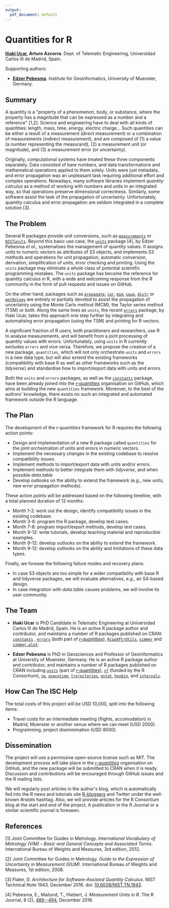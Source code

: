 ```yaml
---
output:
  pdf_document: default
---
```

# Quantities for R

**[Iñaki Ucar](https://github.com/Enchufa2), Arturo Azcorra**. Dept. of Telematic Engineering, Universidad Carlos III de Madrid, Spain.

Supporting authors:

- **[Edzer Pebesma](https://github.com/edzer)**. Institute for Geoinformatics, University of Muenster, Germany.

## Summary

A quantity is a "property of a phenomenon, body, or substance, where the property has a magnitude that can be expressed as a number and a reference" [1,2]. Science and engineering have to deal with all kinds of quantities: length, mass, time, energy, electric charge... Such quantities can be either a result of a measurement (direct measurement) or a combination of measurements (indirect measurement), and are composed of (1) a value (a number representing the measurand), (2) a measurement unit (or magnitude), and (3) a measurement error (or uncertainty).

Originally, computational systems have treated these three components separately. Data consisted of bare numbers, and data transformations and mathematical operations applied to them solely. Units were just metadata, and error propagation was an unpleasant task requiring additional effort and complex operations. Nowadays, many software libraries implement *quantity calculus* as a method of working with numbers and units in an integrated way, so that operations preserve dimensional correctness. Similarly, some software assist the task of the propagation of uncertainty. Unfortunately, quantity calculus and error propagation are seldom integrated in a complete solution [3].

## The Problem

Several R packages provide unit conversions, such as [`measurements`](https://cran.r-project.org/package=measurements) or [`NISTunits`](https://cran.r-project.org/package=NISTunits). Beyond this basic use case, the [`units`](https://cran.r-project.org/package=units) package [4], by Edzer Pebesma *et al.*, systematises the management of quantity values. It assigns units to numeric vectors as attributes of S3 objects, and implements S3 methods and operations for unit propagation, automatic conversion, derivation, simplification of units, error checking and printing. Using the `units` package may eliminate a whole class of potential scientific programming mistakes. The `units` package has become the reference for quantity calculus in R, with a wide and welcoming response from the R community in the form of pull requests and issues on GitHub.

On the other hand, packages such as [`propagate`](https://cran.r-project.org/package=propagate), [`car`](https://cran.r-project.org/package=car), [`msm`](https://cran.r-project.org/package=msm), [`spup`](https://cran.r-project.org/package=spup), [`distr`](https://cran.r-project.org/package=distr) or [`metRology`](https://cran.r-project.org/package=metRology) are entirely or partially devoted to assist the propagation of uncertainty using the Monte Carlo method (MCM), the Taylor series method (TSM) or both. Along the same lines as `units`, the recent [`errors`](https://cran.r-project.org/package=errors) package, by Iñaki Ucar, takes this approach one step further by integrating and automatising error propagation (using the TSM) and printing for R vectors.

A significant fraction of R users, both practitioners and researchers, use R to analyse measurements, and will benefit from a joint processing of quantity values with errors. Unfortunately, using `units` in R currently excludes `errors` and vice versa. Therefore, we propose the creation of a new package, `quantities`, which will not only orchestrate `units` and `errors` in a new data type, but will also extend the existing frameworks (compatibility with base R as well as other frameworks such as the *tidyverse*) and standardise how to import/export data with units and errors. 

Both the `units` and `errors` packages, as well as the [`constants`](https://cran.r-project.org/package=constants) package, have been already joined into the [*r-quantities*](https://github.com/r-quantities) organisation on GitHub, which aims at building the new `quantities` framework. Moreover, to the best of the authors' knowledge, there exists no such an integrated and automated framework outside the R language.

## The Plan

The development of the *r-quantities* framework for R requires the following action points:

- Design and implementation of a new R package called `quantities` for the joint orchestration of units and errors in numeric vectors.
- Implement the necessary changes in the existing codebase to resolve compatibility issues.
- Implement methods to import/export data with units and/or errors.
- Implement methods to better integrate them with *tidyverse*, and when possible *data.table*
- Develop outlooks on the ability to extend the framework (e.g., new units, new error propagation methods).

These action points will be addressed based on the following timeline, with a total planned duration of 12 months:

- Month 1-2: work out the design, identify compatibility issues in the existing codebase.
- Month 3-6: program the R package, develop test cases.
- Month 7-8: program import/export methods, develop test cases.
- Month 9-12: write tutorials, develop teaching material and reproducible examples.
- Month 9-12: develop outlooks on the ability to extend the framework.
- Month 9-12: develop outlooks on the ability and limitations of these data types.

Finally, we foresee the following failure modes and recovery plans:

- In case S3 objects are too simple for a wider compatibility with base R and tidyverse packages, we will evaluate alternatives, e.g., an S4-based design.
- In case integration with *data.table* causes problems, we will involve its user community.

## The Team

- **Iñaki Ucar** is PhD Candidate in Telematic Engineering at Universidad Carlos III de Madrid, Spain. He is an active R package author and contributor, and maintains a number of R packages published on CRAN: [`constants`](https://cran.r-project.org/package=constants) , [`errors`](https://cran.r-project.org/package=errors) (both part of [*r-quantities*](https://github.com/r-quantities)), [`RcppXPtrUtils`](https://cran.r-project.org/package=RcppXPtrUtils), [`simmer`](https://cran.r-project.org/package=simmer) and [`simmer.plot`](https://cran.r-project.org/package=simmer.plot).

- **Edzer Pebesma** is PhD in Geosciences and Professor of Geoinformatics at University of Muenster, Germany. He is an active R package author and contributor, and maintains a number of R packages published on CRAN including
[`units`](https://cran.r-project.org/package=units) (part of [r-quantities](https://github.com/r-quantities)),
[`sf`](https://cran.r-project.org/package=sf) (funded by the R Consortium), 
[`sp`](https://cran.r-project.org/package=sp), 
[`spacetime`](https://cran.r-project.org/package=spacetime), 
[`trajectories`](https://cran.r-project.org/package=trajectories), 
[`gstat`](https://cran.r-project.org/package=gstat), 
[`hexbin`](https://cran.r-project.org/package=hexbin), 
and
[`intervals`](https://cran.r-project.org/package=intervals).

## How Can The ISC Help

The total costs of this project will be USD 10,000, split into the following items:

- Travel costs for an intermediate meeting (flights, accomodation) in Madrid, Muenster or another venue where we can meet (USD 2000).
- Programming, project disemmination (USD 8000).

## Dissemination

The project will use a permissive open-source license such as MIT. The development process will take place in the [*r-quantities*](https://github.com/r-quantities) organisation on GitHub, and the new package will be submitted to CRAN when it is ready. Discussion and contributions will be encouraged through GitHub issues and the R mailing lists.

We will regularly post articles in the author's blog, which is automatically fed into the R news and tutorials site [R-bloggers](https://www.r-bloggers.com/) and Twitter under the well-known *#rstats* hashtag. Also, we will provide articles for the R Consortium blog at the start and end of the project. A publication in the R Journal or a similar scientific journal is foreseen.

## References

[1] Joint Committee for Guides in Metrology. *International Vocabulary of Metrology (VIM) – Basic and General Concepts and Associated Terms*. International Bureau of Weights and Measures, 3rd edition, 2012.

[2] Joint Committee for Guides in Metrology. *Guide to the Expression of Uncertainty in Measurement (GUM)*. International Bureau of Weights and Measures, 1st edition, 2008.

[3] Flater, D. *Architecture for Software-Assisted Quantity Calculus*. NIST Technical Note 1943. December 2016. doi: [10.6028/NIST.TN.1943](https://doi.org/10.6028/NIST.TN.1943).

[4] Pebesma, E., Mailund, T., Hiebert, J. *Measurement Units in R*. The R Journal, 8 (2), [486--494](https://journal.r-project.org/archive/2016/RJ-2016-061/index.html), December 2016. 
